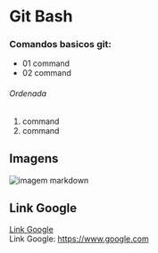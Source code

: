 # Git Bash
### Comandos basicos git:

* 01 command
* 02 command

###### Ordenada

1. command
2. command

## Imagens

![imagem markdown](https://www.dummyimage.com/300)

## Link Google
[Link Google](https://www.google.com)
<br>
Link Google: https://www.google.com

